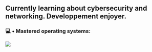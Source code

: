 ## Currently learning about cybersecurity and networking. Developpement enjoyer.

### 💻 • Mastered operating systems:

<div id="badges">
  <img src="oerrew/windowsterminal.svg"/>
  </div>
